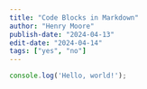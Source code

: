 ```yaml
---
title: "Code Blocks in Markdown"
author: "Henry Moore"
publish-date: "2024-04-13"
edit-date: "2024-04-14"
tags: ["yes", "no"]
---
```


```javascript
console.log('Hello, world!');
